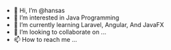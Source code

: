 - 👋 Hi, I’m @hansas
- 👀 I’m interested in Java Programming
- 🌱 I’m currently learning Laravel, Angular, And JavaFX
- 💞️ I’m looking to collaborate on ...
- 📫 How to reach me ...

<!---
hansas/hansas is a ✨ special ✨ repository because its `README.md` (this file) appears on your GitHub profile.
You can click the Preview link to take a look at your changes.
--->
